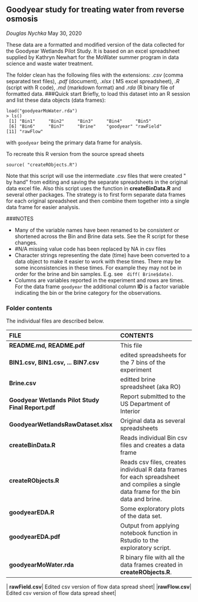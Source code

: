 
## Goodyear study for treating water from reverse osmosis
*Douglas Nychka* May 30, 2020

These  data are a formatted and modified  version of the
data collected for the Goodyear Wetlands Pilot Study. It is based on an excel spreadsheet supplied by Kathryn Newhart for the MoWater summer program in data science and waste water treatment.

The folder clean  has the following files with the extensions: *.csv* (comma separated text files), *.pdf* (document), *.xlsx* ( MS excel spreadsheet), *.R* (script with R code), *.md* (markdown format) and *.rda* (R binary file of formatted data.
###Quick start
Briefly, to load this dataset into an R session and list these data objects (data frames):

```
load("goodyearMoWater.rda")
> ls()
 [1] "Bin1"     "Bin2"     "Bin3"     "Bin4"     "Bin5"    
 [6] "Bin6"     "Bin7"     "Brine"    "goodyear" "rawField"
[11] "rawFlow"
```
with ```goodyear``` being the primary data frame for analysis. 

To recreate this R version from the source spread sheets

```
source( "createRObjects.R")
```
Note that this script will use the intermediate .csv files that were created " by hand" from editing and saving the separate spreadsheets in the original data excel file. Also this script uses the function in 
**createBinData.R** and several other packages. 
The strategy is to first form separate data frames for each original spreadsheet and then combine them together into a single data frame for easier analysis. 

###NOTES
- Many of the variable names have been renamed to be consistent or shortened across the Bin and Brine data sets. See the R script for these changes.
- #N/A missing value code has been replaced by NA in csv files
- Character strings representing the date (time) have been converted to a data object to make it easier to work with these times. There may be some inconsistencies in these times. For example they may not be in order for the brine and bin samples. E.g. see ``` diff( Brine$date)```.
- Columns are variables reported in the experiment and rows are times. For the data frame ```goodyear``` the additional column **ID** is a factor variable indicating the bin or the brine category for the observations. 


### Folder contents
The individual files are described below. 

| FILE | CONTENTS |
| :-------------------------| :----------------------------------|
| **README.md, README.pdf** | This file | 
| **BIN1.csv, BIN1.csv, ... BIN7.csv**  | edited spreadsheets for the 7 bins of the experiment  |
|**Brine.csv**| editted brine spreadsheet (aka RO) |
|**Goodyear Wetlands Pilot Study Final Report.pdf**| Report submitted to the US Department of Interior|
|**GoodyearWetlandsRawDataset.xlsx** | Original data as several spreadsheets|
|**createBinData.R**| Reads individual Bin csv files and creates a data frame|
|**createRObjects.R**| Reads csv files, creates individual R data frames  for each spreadsheet and compiles a single data frame for the bin data and brine. |
|**goodyearEDA.R**| Some exploratory plots of the data set.|
|**goodyearEDA.pdf**| Output from applying  notebook function in Rstudio to the exploratory script. |
|**goodyearMoWater.rda**|R binary file with all the data frames created in **createRObjects.R**.   
|
**rawField.csv**| Edited csv version of flow data spread sheet|
|**rawFlow.csv**| Edited csv version of flow data spread sheet|


